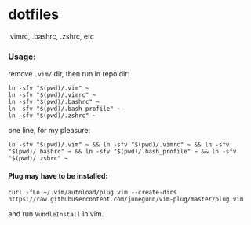 dotfiles
========

.vimrc, .bashrc, .zshrc, etc

### Usage:

remove `.vim/` dir, then run in repo dir:

```
ln -sfv "$(pwd)/.vim" ~
ln -sfv "$(pwd)/.vimrc" ~
ln -sfv "$(pwd)/.bashrc" ~
ln -sfv "$(pwd)/.bash_profile" ~
ln -sfv "$(pwd)/.zshrc" ~
```


one line, for my pleasure:

`ln -sfv "$(pwd)/.vim" ~ && ln -sfv "$(pwd)/.vimrc" ~ && ln -sfv "$(pwd)/.bashrc" ~ && ln -sfv "$(pwd)/.bash_profile" ~ && ln -sfv "$(pwd)/.zshrc" ~
` 

#### Plug may have to be installed:

`curl -fLo ~/.vim/autoload/plug.vim --create-dirs https://raw.githubusercontent.com/junegunn/vim-plug/master/plug.vim`

and run `VundleInstall` in vim.
